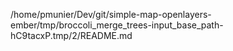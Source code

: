 /home/pmunier/Dev/git/simple-map-openlayers-ember/tmp/broccoli_merge_trees-input_base_path-hC9tacxP.tmp/2/README.md